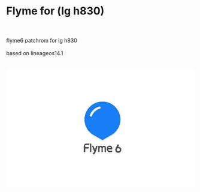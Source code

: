 # Flyme for (lg h830) 
\
\
flyme6 patchrom for lg h830 \
\
based on lineageos14.1 \
\
\
![logo](logo.jpg)
